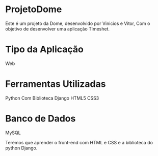 # ProjetoDome

Este é um projeto da Dome, desenvolvido por
Vinicios e Vitor, Com o objetivo de desenvolver
uma aplicação Timeshet.

# Tipo da Aplicação
Web

# Ferramentas Utilizadas
Python Com Biblioteca Django
HTML5
CSS3

# Banco de Dados
MySQL

Teremos que aprender o front-end
com HTML e CSS e a biblioteca do
python Django.
